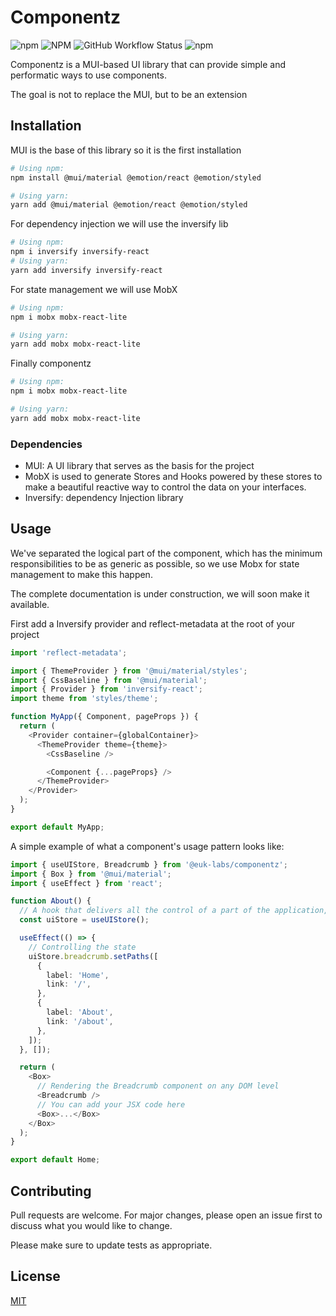 # Componentz

![npm](https://img.shields.io/npm/v/@euk-labs/componentz)
![NPM](https://img.shields.io/npm/l/@euk-labs/componentz)
![GitHub Workflow Status](https://img.shields.io/github/workflow/status/Eureka-Shoulders/componentz/CI)
![npm](https://img.shields.io/npm/dw/@euk-labs/componentz)

Componentz is a MUI-based UI library that can provide simple and performatic ways to use components.

The goal is not to replace the MUI, but to be an extension

## Installation

MUI is the base of this library so it is the first installation

```bash
# Using npm:
npm install @mui/material @emotion/react @emotion/styled

# Using yarn:
yarn add @mui/material @emotion/react @emotion/styled
```

For dependency injection we will use the inversify lib

```bash
# Using npm:
npm i inversify inversify-react
# Using yarn:
yarn add inversify inversify-react
```

For state management we will use MobX

```bash
# Using npm:
npm i mobx mobx-react-lite

# Using yarn:
yarn add mobx mobx-react-lite
```

Finally componentz

```bash
# Using npm:
npm i mobx mobx-react-lite

# Using yarn:
yarn add mobx mobx-react-lite
```

### Dependencies

- MUI: A UI library that serves as the basis for the project
- MobX is used to generate Stores and Hooks powered by these stores to make a beautiful reactive way to control the data on your interfaces.
- Inversify: dependency Injection library

## Usage

We've separated the logical part of the component, which has the minimum responsibilities to be as generic as possible, so we use Mobx for state management to make this happen.

The complete documentation is under construction, we will soon make it available.

First add a Inversify provider and reflect-metadata at the root of your project

```ts
import 'reflect-metadata';

import { ThemeProvider } from '@mui/material/styles';
import { CssBaseline } from '@mui/material';
import { Provider } from 'inversify-react';
import theme from 'styles/theme';

function MyApp({ Component, pageProps }) {
  return (
    <Provider container={globalContainer}>
      <ThemeProvider theme={theme}>
        <CssBaseline />

        <Component {...pageProps} />
      </ThemeProvider>
    </Provider>
  );
}

export default MyApp;
```

A simple example of what a component's usage pattern looks like:

```ts
import { useUIStore, Breadcrumb } from '@euk-labs/componentz';
import { Box } from '@mui/material';
import { useEffect } from 'react';

function About() {
  // A hook that delivers all the control of a part of the application, in this case the UI
  const uiStore = useUIStore();

  useEffect(() => {
    // Controlling the state
    uiStore.breadcrumb.setPaths([
      {
        label: 'Home',
        link: '/',
      },
      {
        label: 'About',
        link: '/about',
      },
    ]);
  }, []);

  return (
    <Box>
      // Rendering the Breadcrumb component on any DOM level
      <Breadcrumb />
      // You can add your JSX code here
      <Box>...</Box>
    </Box>
  );
}

export default Home;
```

## Contributing

Pull requests are welcome. For major changes, please open an issue first to discuss what you would like to change.

Please make sure to update tests as appropriate.

## License

[MIT](https://choosealicense.com/licenses/mit/)
